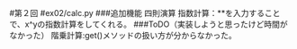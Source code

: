 #第２回
#ex02/calc.py
###追加機能
四則演算
指数計算：**を入力することで、x^yの指数計算をしてくれる。
###ToDO（実装しようと思ったけど時間がなかった）
階乗計算:get()メソッドの扱い方が分からなかった。